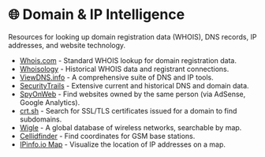 # 🌐 Domain & IP Intelligence

Resources for looking up domain registration data (WHOIS), DNS records, IP addresses, and website technology.

* [Whois.com](https://www.whois.com/) - Standard WHOIS lookup for domain registration data.
* [Whoisology](https://whoisology.com/) - Historical WHOIS data and registrant connections.
* [ViewDNS.info](https://viewdns.info/) - A comprehensive suite of DNS and IP tools.
* [SecurityTrails](https://securitytrails.com/) - Extensive current and historical DNS and domain data.
* [SpyOnWeb](http://spyonweb.com/) - Find websites owned by the same person (via AdSense, Google Analytics).
* [crt.sh](https://crt.sh/) - Search for SSL/TLS certificates issued for a domain to find subdomains.
* [Wigle](https://wigle.net/) - A global database of wireless networks, searchable by map.
* [Cellidfinder](https://cellidfinder.com/) - Find coordinates for GSM base stations.
* [IPinfo.io Map](https://ipinfo.io/map) - Visualize the location of IP addresses on a map.